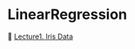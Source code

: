 # LinearRegression


🥕 [Lecture1. Iris Data](https://github.com/HayeonKang01/ML/blob/LinearRegression/Lecture1.LinearRegression.ipynb) 

